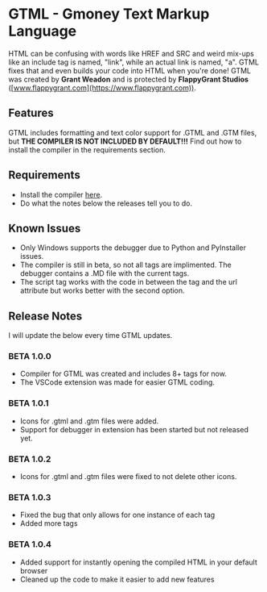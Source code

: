 # GTML - Gmoney Text Markup Language

HTML can be confusing with words like HREF and SRC and weird mix-ups like an include tag is named, "link", while an actual link is named, "a". GTML fixes that and even builds your code into HTML when you're done! GTML was created by **Grant Weadon** and is protected by **FlappyGrant Studios** ([www.flappygrant.com](https://www.flappygrant.com)).

## Features

GTML includes formatting and text color support for .GTML and .GTM files, but **THE COMPILER IS NOT INCLUDED BY DEFAULT!!!** Find out how to install the compiler in the requirements section.

## Requirements

* Install the compiler [here](https://gtml.flappygrant.com/releases.html).
* Do what the notes below the releases tell you to do.

## Known Issues

* Only Windows supports the debugger due to Python and PyInstaller issues.
* The compiler is still in beta, so not all tags are implimented. The debugger contains a .MD file with the current tags.
* The script tag works with the code in between the tag and the url attribute but works better with the second option.

## Release Notes

I will update the below every time GTML updates.

### BETA 1.0.0

* Compiler for GTML was created and includes 8+ tags for now.
* The VSCode extension was made for easier GTML coding.

### BETA 1.0.1

* Icons for .gtml and .gtm files were added.
* Support for debugger in extension has been started but not released yet.

### BETA 1.0.2

* Icons for .gtml and .gtm files were fixed to not delete other icons.

### BETA 1.0.3

* Fixed the bug that only allows for one instance of each tag
* Added more tags

### BETA 1.0.4

* Added support for instantly opening the compiled HTML in your default browser
* Cleaned up the code to make it easier to add new features
